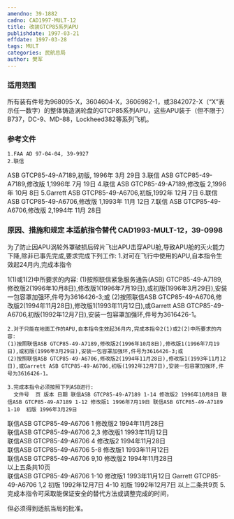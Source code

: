 ```yaml
---
amendno: 39-1882
cadno: CAD1997-MULT-12
title: 改装GTCP85系列APU
publishdate: 1997-03-21
effdate: 1997-03-28
tags: MULT
categories: 民航总局
author: 樊军
---
```


### 适用范围 
所有装有件号为968095-X，3604604-X，3606982-1，或3842072-X（“X”表示任一数字）的整体铸造涡轮盘的GTCP85系列APU，这些APU装于（但不限于）B737，DC-9、MD-88，Lockheed382等系列飞机。

### 参考文件
    1.FAA AD 97-04-04, 39-9927 
    2.联信
 ASB GTCP85-49-A7189,初版, 1996年 3月 29日
    3.联信
 ASB GTCP85-49-A7189,修改版 1,1996年 7月 19日
    4.联信
 ASB GTCP85-49-A7189,修改版 2,1996年 10月 8日
    5.Garrett ASB GTCP85-49-A6706,初版,1992年 12月 7日
    6.联信
 ASB GTCP85-49-A6706,修改版 1,1993年 11月 12日
    7.联信
 ASB GTCP85-49-A6706,修改版 2,1994年 11月 28日


### 原因、措施和规定 本适航指令替代 CAD1993-MULT-12，39-0998 
为了防止因APU涡轮外罩破损后碎片飞出APU击穿APU舱,导致APU舱的灭火能力下降,除非已事先完成,要求完成下列工作: 
    1.对可在飞行中使用的APU,自本指令生效起24月内,完成本指令
       
1(1)或1(2)中所要求的内容: 
    (1)按照联信紧急服务通告(ASB) GTCP85-49-A7189,修改版2(1996年10月8日),修改版1(1996年7月19日),或初版(1996年3月29日),安装一包容罩加强环,件号为3616426-3;或 
    (2)按照联信ASB GTCP85-49-A6706,修改版2(1994年11月28日),修改版1(1993年11月12日),或Garrett ASB GTCP85-49-A6706,初版(1992年12月7日),安装一包容罩加强环,件号为3616426-1。 

    2.对于只能在地面工作的APU,自本指令生效起36月内,完成本指令2(1)或2(2)中所要求的内容: 
    (1)按照联信ASB GTCP85-49-A7189,修改版2(1996年10月8日),修改版1(1996年7月19日),或初版(1996年3月29日),安装一包容罩加强环,件号为3616426-3;或 
    (2)按照联信ASB GTCP85-49-A6706,修改版2(1994年11月28日),修改版1(1993年11月12日),或Garrett ASB GTCP85-49-A6706,初版(1992年12月7日),安装一包容罩加强环,件号为3616426-1。 

    3.完成本指令必须按照下列ASB进行: 
      文件号  页 版本 日期 联信ASB GTCP85-49-A7189 1-14 修改版2 1996年10月8日 联信ASB GTCP85-49-A7189 1-12 修改版1 1996年7月19日 联信ASB GTCP85-49-A7189 1-10  初版 1996年3月29日 
联信ASB GTCP85-49-A6706  1  修改版2 1994年11月28日  
联信ASB GTCP85-49-A6706  2,3   修改版1 1993年11月12日  
联信ASB GTCP85-49-A6706  4  修改版2 1994年11月28日  
联信ASB GTCP85-49-A6706  5-8   修改版1 1993年11月12日  
联信ASB GTCP85-49-A6706  9,10   修改版2 1994年11月28日  
以上五条共10页  
联信ASB GTCP85-49-A6706 1-10  修改版1 1993年11月12日 
Garrett GTCP85-49-A6706 1,2  初版 1992年12月7日                            4-10  初版 1992年12月7日 以上二条共9页 
    5.完成本指令可采取能保证安全的替代方法或调整完成的时间，
       
但必须得到适航当局的批准。
